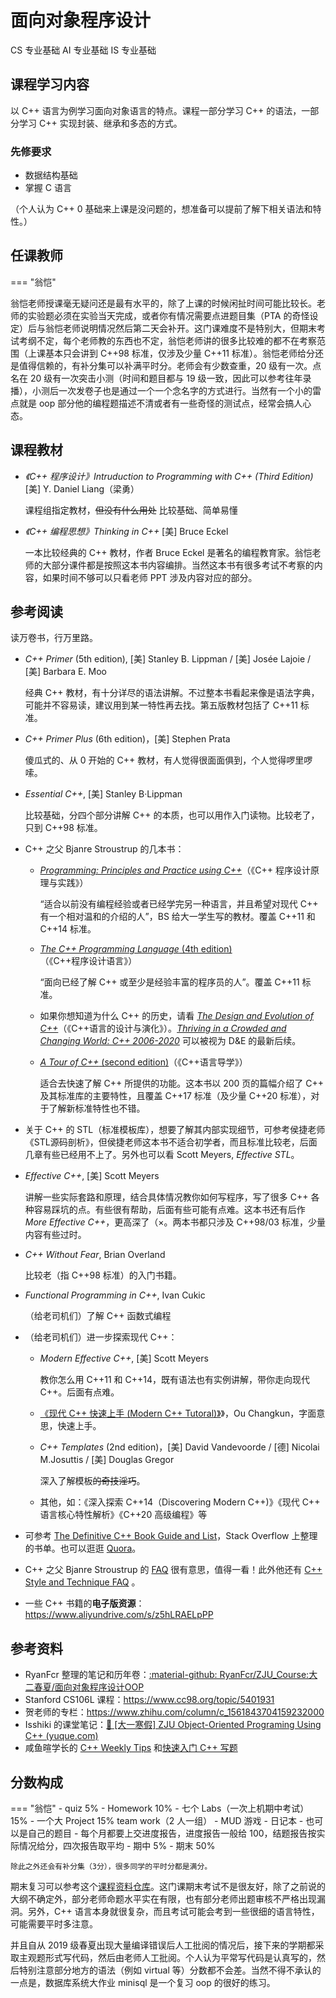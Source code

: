 # 面向对象程序设计

<div class="badges">
<span class="badge cs-badge">CS 专业基础</span>
<span class="badge ai-badge">AI 专业基础</span>
<span class="badge is-badge">IS 专业基础</span>
</div>

## 课程学习内容

以 C++ 语言为例学习面向对象语言的特点。课程一部分学习 C++ 的语法，一部分学习 C++ 实现封装、继承和多态的方式。

### 先修要求

- 数据结构基础
- 掌握 C 语言

（个人认为 C++ 0 基础来上课是没问题的，想准备可以提前了解下相关语法和特性。）

## 任课教师

=== "翁恺"

   翁恺老师授课毫无疑问还是最有水平的，除了上课的时候闲扯时间可能比较长。老师的实验题必须在实验当天完成，或者你有情况需要点进题目集（PTA 的奇怪设定）后与翁恺老师说明情况然后第二天会补开。这门课难度不是特别大，但期末考试考纲不定，每个老师教的东西也不定，翁恺老师讲的很多比较难的都不在考察范围（上课基本只会讲到 C++98 标准，仅涉及少量 C++11 标准）。翁恺老师给分还是值得信赖的，有补分集可以补满平时分。老师会有少数查重，20 级有一次。点名在 20 级有一次突击小测（时间和题目都与 19 级一致，因此可以参考往年录播），小测后一次发卷子也是通过一个一个念名字的方式进行。当然有一个小的雷点就是 oop 部分他的编程题描述不清或者有一些奇怪的测试点，经常会搞人心态。

## 课程教材

* *《C++ 程序设计》Intruduction to Programming with C++ (Third Edition)* [美] Y. Daniel Liang（梁勇）

    课程组指定教材，~~但没有什么用处~~ 比较基础、简单易懂

* *《C++ 编程思想》Thinking in C++* [美] Bruce Eckel

    一本比较经典的 C++ 教材，作者 Bruce Eckel 是著名的编程教育家。翁恺老师的大部分课件都是按照这本书内容编排。当然这本书有很多考试不考察的内容，如果时间不够可以只看老师 PPT 涉及内容对应的部分。

## 参考阅读

读万卷书，行万里路。

* *C++ Primer* (5th edition), [美] Stanley B. Lippman / [美] Josée Lajoie / [美] Barbara E. Moo

    经典 C++ 教材，有十分详尽的语法讲解。不过整本书看起来像是语法字典，可能并不容易读，建议用到某一特性再去找。第五版教材包括了 C++11 标准。

* *C++ Primer Plus* (6th edition)，[美] Stephen Prata

    傻瓜式的、从 0 开始的 C++ 教材，有人觉得很面面俱到，个人觉得啰里啰嗦。

* *Essential C++*, [美] Stanley B·Lippman
    
    比较基础，分四个部分讲解 C++ 的本质，也可以用作入门读物。比较老了，只到 C++98 标准。

* C++ 之父 Bjanre Stroustrup 的几本书：
    * [*Programming: Principles and Practice using C++*](https://link.zhihu.com/?target=https%3A//www.stroustrup.com/programming.html)（《C++ 程序设计原理与实践》）
        
        “适合以前没有编程经验或者已经学完另一种语言，并且希望对现代 C++ 有一个相对温和的介绍的人”，BS 给大一学生写的教材。覆盖 C++11 和 C++14 标准。

    * [*The C++ Programming Language* (4th edition)](https://link.zhihu.com/?target=https%3A//www.stroustrup.com/4th.html)（《C++程序设计语言》）
    
        “面向已经了解 C++ 或至少是经验丰富的程序员的人”。覆盖 C++11 标准。

    * 如果你想知道为什么 C++ 的历史，请看 [*The Design and Evolution of C++*](https://link.zhihu.com/?target=https%3A//www.stroustrup.com/dne.html)（《C++语言的设计与演化》）。[*Thriving in a Crowded and Changing World: C++ 2006-2020*](https://link.zhihu.com/?target=https%3A//dl.acm.org/doi/pdf/10.1145/3386320) 可以被视为 D&E 的最新后续。
    * [*A Tour of C++* (second edition)](https://link.zhihu.com/?target=https%3A//www.stroustrup.com/tour2.html)（《C++语言导学》）
    
        适合去快速了解 C++ 所提供的功能。这本书以 200 页的篇幅介绍了 C++ 及其标准库的主要特性，且覆盖 C++17 标准（及少量 C++20 标准），对于了解新标准特性也不错。

* 关于 C++ 的 STL（标准模板库），想要了解其内部实现细节，可参考侯捷老师《STL源码剖析》，但侯捷老师这本书不适合初学者，而且标准比较老，后面几章有些已经用不上了。另外也可以看 Scott Meyers, *Effective STL*。
* *Effective C++*, [美] Scott Meyers
    
    讲解一些实际套路和原理，结合具体情况教你如何写程序，写了很多 C++ 各种容易踩坑的点。有些很有帮助，后面有些可能有点难。这本书还有后作 *More Effective C++*，更高深了（×。两本书都只涉及 C++98/03 标准，少量内容有些过时。

* *C++ Without Fear*, Brian Overland

    比较老（指 C++98 标准）的入门书籍。

* *Functional Programming in C++*, Ivan Cukic
    
    （给老司机们）了解 C++ 函数式编程

* （给老司机们）进一步探索现代 C++：
    * *Modern Effective C++*, [美] Scott Meyers
        
        教你怎么用 C++11 和 C++14，既有语法也有实例讲解，带你走向现代 C++。后面有点难。

    * [《现代 C++ 快速上手 (Modern C++ Tutoral)》](https://github.com/changkun/modern-cpp-tutorial)》，Ou Changkun，字面意思，快速上手。
    * *C++ Templates* (2nd edition)，[美] David Vandevoorde / [德] Nicolai M.Josuttis / [美] Douglas Gregor 
    
        深入了解模板<del>的奇技淫巧</del>。

    * 其他，如：《深入探索 C++14（Discovering Modern C++)》《现代 C++ 语言核心特性解析》《C++20 高级编程》等

* 可参考 [The Definitive C++ Book Guide and List](https://stackoverflow.com/questions/388242/the-definitive-c-book-guide-and-list)，Stack Overflow 上整理的书单。也可以逛逛 [Quora](https://www.quora.com/What-is-the-best-C-book-for-a-beginner)。
* C++ 之父 Bjanre Stroustrup 的 [FAQ](https://www.stroustrup.com/bs_faq.html) 很有意思，值得一看！此外他还有 [C++ Style and Technique FAQ](https://www.stroustrup.com/bs_faq2.html) 。
* 一些 C++ 书籍的**电子版资源**：https://www.aliyundrive.com/s/z5hLRAELpPP

## 参考资料
- RyanFcr 整理的笔记和历年卷：[:material-github: RyanFcr/ZJU_Course:大二春夏/面向对象程序设计OOP](https://github.com/RyanFcr/ZJU_Course/tree/main/%E5%A4%A7%E4%BA%8C%E6%98%A5%E5%A4%8F/%E9%9D%A2%E5%90%91%E5%AF%B9%E8%B1%A1%E7%A8%8B%E5%BA%8F%E8%AE%BE%E8%AE%A1OOP)
- Stanford CS106L 课程：https://www.cc98.org/topic/5401931
- 贺老师的专栏：https://www.zhihu.com/column/c_1561843704159232000
- Isshiki 的课堂笔记：[📔 \[大一寒假\] ZJU Object-Oriented Programing Using C++ (yuque.com)](https://www.yuque.com/isshikixiu/codes/wk_oop)
- 咸鱼暄学长的 [C++ Weekly Tips](https://www.yuque.com/xianyuxuan/saltfish_shop/weekly017) 和[快速入门 C++ 写题](https://xuan-insr.github.io/cpp/cpp_for_contests/)

## 分数构成

=== "翁恺"
    - quiz 5%
    - Homework 10%
    - 七个 Labs（一次上机期中考试） 15%
    - 一个大 Project 15% team work（2 人一组）
        - MUD 游戏
        - 日记本
        - 也可以是自己的题目
        - 每个月都要上交进度报告，进度报告一般给 100，结题报告按实际情况给分，四次报告取平均
    - 期中 5%
    - 期末 50%

    除此之外还会有补分集（3分），很多同学的平时分都是满分。

期末复习可以参考这个[课程资料仓库](https://github.com/RyanFcr/ZJU_Course/tree/main/%E5%A4%A7%E4%BA%8C%E6%98%A5%E5%A4%8F/%E9%9D%A2%E5%90%91%E5%AF%B9%E8%B1%A1%E7%A8%8B%E5%BA%8F%E8%AE%BE%E8%AE%A1OOP)。这门课期末考试不是很友好，除了之前说的大纲不确定外，部分老师命题水平实在有限，也有部分老师出题审核不严格出现漏洞。另外，C++ 语言本身就很复杂，而且考试可能会考到一些很细的语言特性，可能需要平时多注意。

并且自从 2019 级春夏出现大量编译错误后人工批阅的情况后，接下来的学期都采取主观题形式写代码，然后由老师人工批阅。个人认为平常写代码是认真写的，然后特别注意部分地方的语法（例如 virtual 等）分数都不会差。当然不得不承认的一点是，数据库系统大作业 minisql 是一个复习 oop 的很好的练习。
